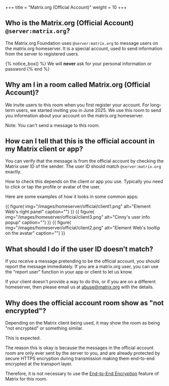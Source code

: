 +++
title = "Matrix.org (Official Account)"
weight = 10
+++

## Who is the Matrix.org (Official Account) `@server:matrix.org`?

The Matrix.org Foundation uses `@server:matrix.org` to message users on the matrix.org homeserver. It is a special account, used to send information from the server to registered users.

{% notice_box() %}
We will **never** ask for your personal information or password
{% end %}

## Why am I in a room called Matrix.org (Official Account)?

We invite users to this room when you first register your account. For long-term users, we started inviting you in June 2025. We use this room to send you information about your account on the matrix.org homeserver.

Note: You can't send a message to this room.

## How can I tell that this is the official account in my Matrix client or app?

You can verify that the message is from the official account by checking the Matrix user ID of the sender. The user ID should match `@server:matrix.org` exactly.

How to check this depends on the client or app you use. Typically you need to click or tap the profile or avatar of the user.

Here are some examples of how it looks in some common apps:

<div style="display:flex; flex-direction:row; flex-wrap: wrap; gap: 8px; align-items: baseline; justify-content: center;">
{{ figure(
    img="/images/homeserver/official/client1.png"
    alt="Element Web's right panel"
    caption="")
}}
{{ figure(
    img="/images/homeserver/official/client3.png"
    alt="Cinny's user info popup"
    caption="")
}}
{{ figure(
    img="/images/homeserver/official/client2.png"
    alt="Element Web's tooltip on the avatar"
    caption="")
}}
</div>

## What should I do if the user ID doesn’t match?

If you receive a message pretending to be the official account, you should report the message immediately. If you are a matrix.org user, you can use the "report user" function in your app or client to let us know.

If your client doesn't provide a way to do this, or if you are on a different homeserver, then please email us at [abuse@matrix.org](mailto:abuse@matrix.org) with the details.

## Why does the official account room show as "not encrypted"?

Depending on the Matrix client being used, it may show the room as being "not encrypted" or something similar.

This is expected.

The reason this is okay is because the messages in the official account room are only ever sent by the server to you, and are already protected by secure HTTPS encryption during transmission making them end-to-end encrypted at the transport layer.

Therefore, it is not necessary to use the [End-to-End Encryption](https://spec.matrix.org/latest/client-server-api/#end-to-end-encryption) feature of Matrix for this room.
